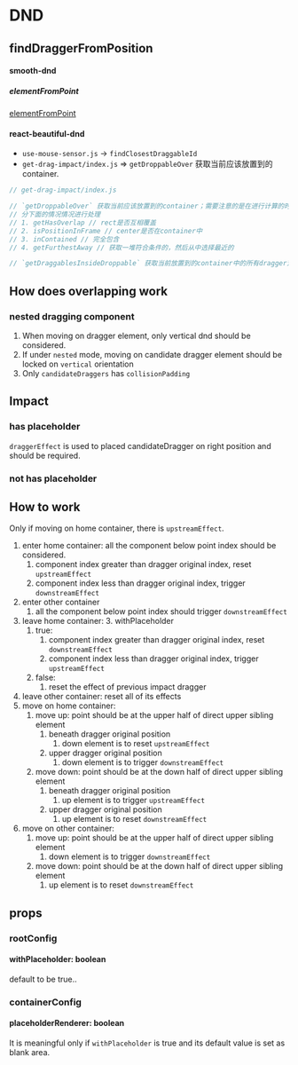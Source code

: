 # DND

## findDraggerFromPosition

#### smooth-dnd

##### elementFromPoint

[elementFromPoint](https://developer.mozilla.org/en-US/docs/Web/API/DocumentOrShadowRoot/elementFromPoint)

#### react-beautiful-dnd

- `use-mouse-sensor.js` -> `findClosestDraggableId`
- `get-drag-impact/index.js` => `getDroppableOver` 获取当前应该放置到的 container.

```js
// get-drag-impact/index.js

// `getDroppableOver` 获取当前应该放置到的container；需要注意的是在进行计算的时候，它
// 分下面的情况情况进行处理
// 1. getHasOverlap // rect是否互相覆盖
// 2. isPositionInFrame // center是否在container中
// 3. inContained // 完全包含
// 4. getFurthestAway // 获取一堆符合条件的，然后从中选择最近的

// `getDraggablesInsideDroppable` 获取当前放置到的container中的所有dragger对象
```

## How does overlapping work

### nested dragging component

1. When moving on dragger element, only vertical dnd should be considered.
2. If under `nested` mode, moving on candidate dragger element should be locked on `vertical` orientation
3. Only `candidateDraggers` has `collisionPadding`

## Impact

### has placeholder

`draggerEffect` is used to placed candidateDragger on right position and should be required.

### not has placeholder

##

## How to work

Only if moving on home container, there is `upstreamEffect`.

1. enter home container: all the component below point index should be considered.
   1. component index greater than dragger original index, reset `upstreamEffect`
   2. component index less than dragger original index, trigger `downstreamEffect`
2. enter other container
   1. all the component below point index should trigger `downstreamEffect`
3. leave home container:
   3. withPlaceholder
      1. true:
         1. component index greater than dragger original index, reset `downstreamEffect`
         2. component index less than dragger original index, trigger `upstreamEffect`
      2. false:
         1. reset the effect of previous impact dragger
4. leave other container: reset all of its effects
5. move on home container:
   1. move up: point should be at the upper half of direct upper sibling element
      1. beneath dragger original position
         1. down element is to reset `upstreamEffect`
      2. upper dragger original position
         1. down element is to trigger `downstreamEffect`
   2. move down: point should be at the down half of direct upper sibling element
      1. beneath dragger original position
         1. up element is to trigger `upstreamEffect`
      2. upper dragger original position
         1. up element is to reset `downstreamEffect`
6. move on other container:
   1. move up: point should be at the upper half of direct upper sibling element
      1. down element is to trigger `downstreamEffect`
   2. move down: point should be at the down half of direct upper sibling element
      1. up element is to reset `downstreamEffect`

## props

### rootConfig

#### withPlaceholder: boolean

default to be true..

### containerConfig

#### placeholderRenderer: boolean

It is meaningful only if `withPlaceholder` is true and its default value is set as blank area.
